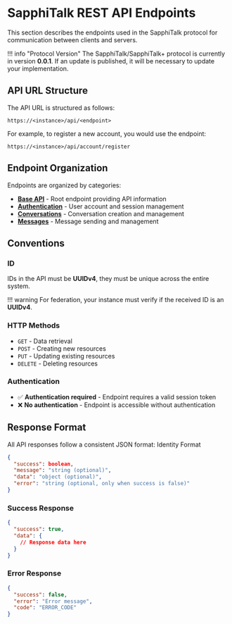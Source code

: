# SapphiTalk REST API Endpoints

This section describes the endpoints used in the SapphiTalk protocol for communication between clients and servers.

!!! info "Protocol Version"
    The SapphiTalk/SapphiTalk+ protocol is currently in version **0.0.1**. If an update is published, it will be necessary to update your implementation.

## API URL Structure

The API URL is structured as follows:

```
https://<instance>/api/<endpoint>
```

For example, to register a new account, you would use the endpoint:

```
https://<instance>/api/account/register
```

## Endpoint Organization

Endpoints are organized by categories:

- **[Base API](base.md)** - Root endpoint providing API information
- **[Authentication](authentication.md)** - User account and session management
- **[Conversations](conversations.md)** - Conversation creation and management
- **[Messages](messages.md)** - Message sending and management

## Conventions

### ID

IDs in the API must be **UUIDv4**, they must be unique across the entire system.

!!! warning
    For federation, your instance must verify if the received ID is an **UUIDv4**.

### HTTP Methods

- <span class="method-get">`GET`</span> - Data retrieval
- <span class="method-post">`POST`</span> - Creating new resources
- <span class="method-put">`PUT`</span> - Updating existing resources
- <span class="method-delete">`DELETE`</span> - Deleting resources

### Authentication

- ✅ **Authentication required** - Endpoint requires a valid session token
- ❌ **No authentication** - Endpoint is accessible without authentication

## Response Format

All API responses follow a consistent JSON format:
Identity Format
```json
{
  "success": boolean,
  "message": "string (optional)",
  "data": "object (optional)",
  "error": "string (optional, only when success is false)"
}
```

### Success Response
```json
{
  "success": true,
  "data": {
    // Response data here
  }
}
```

### Error Response
```json
{
  "success": false,
  "error": "Error message",
  "code": "ERROR_CODE"
}
```
